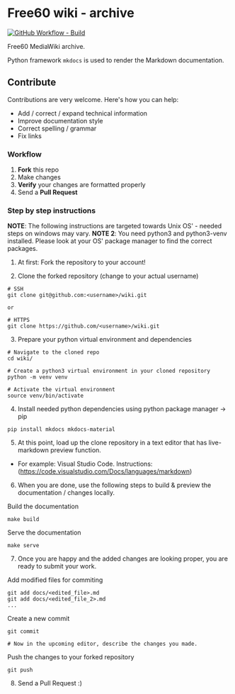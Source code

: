 # Free60 wiki - archive

[![GitHub Workflow - Build](https://img.shields.io/github/workflow/status/Free60Project/wiki/build?label=build)](https://github.com/Free60Project/wiki/actions?query=workflow%3Abuild)

Free60 MediaWiki archive.

Python framework `mkdocs` is used to render the Markdown documentation.

## Contribute

Contributions are very welcome. Here's how you can help:

- Add / correct / expand technical information
- Improve documentation style
- Correct spelling / grammar
- Fix links

### Workflow

1. __Fork__ this repo
1. Make changes
1. __Verify__ your changes are formatted properly
1. Send a __Pull Request__

### Step by step instructions

**NOTE**: The following instructions are targeted towards Unix OS' - needed steps on windows may vary.
**NOTE 2**: You need python3 and python3-venv installed. Please look at your OS' package manager to find the correct packages.

1. At first: Fork the repository to your account!

2. Clone the forked repository (change <username> to your actual username)

```
# SSH
git clone git@github.com:<username>/wiki.git

or

# HTTPS
git clone https://github.com/<username>/wiki.git
```

3. Prepare your python virtual environment and dependencies

```
# Navigate to the cloned repo
cd wiki/

# Create a python3 virtual environment in your cloned repository
python -m venv venv

# Activate the virtual environment
source venv/bin/activate
```

4. Install needed python dependencies using python package manager -> pip

```
pip install mkdocs mkdocs-material
```

5. At this point, load up the clone repository in a text editor that has live-markdown preview function.
  - For example: Visual Studio Code. Instructions: (https://code.visualstudio.com/Docs/languages/markdown)

6. When you are done, use the following steps to build & preview the documentation / changes locally.

Build the documentation
```
make build
```

Serve the documentation
```
make serve
```

7. Once you are happy and the added changes are looking proper, you are ready to submit your work.

Add modified files for commiting
```
git add docs/<edited_file>.md
git add docs/<edited_file_2>.md
...
```

Create a new commit

```
git commit

# Now in the upcoming editor, describe the changes you made.
```

Push the changes to your forked repository

```
git push
```

8. Send a Pull Request :)
